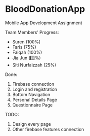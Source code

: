 # BloodDonationApp
Mobile App Development Assignment

Team Members' Progress: 
- Suren (100%)
- Faris (75%)
- Faiqah (100%)
- Jia Jun (0️⃣%)
- Siti Nurfaizzah (25%)

Done:
1) Firebase connection
2) Login and registration
3) Bottom Navigation
4) Personal Details Page
5) Questionnaire Page


TODO:
1) Design every page
2) Other firebase features connection
